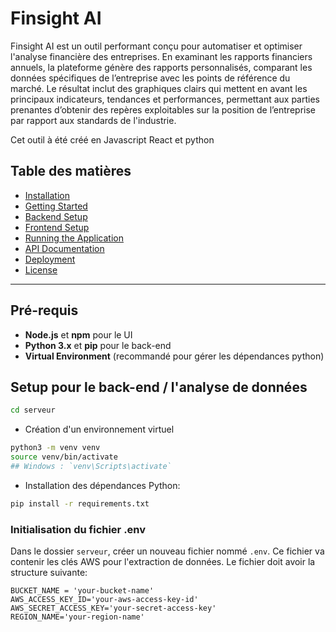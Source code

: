 # Finsight AI

Finsight AI est un outil performant conçu pour automatiser et optimiser l'analyse financière des entreprises. En examinant les rapports financiers annuels, la plateforme génère des rapports personnalisés, comparant les données spécifiques de l’entreprise avec les points de référence du marché. Le résultat inclut des graphiques clairs qui mettent en avant les principaux indicateurs, tendances et performances, permettant aux parties prenantes d’obtenir des repères exploitables sur la position de l’entreprise par rapport aux standards de l'industrie.

Cet outil à été créé en Javascript React et python

## Table des matières

- [Installation](#requirements)
- [Getting Started](#getting-started)
- [Backend Setup](#backend-setup)
- [Frontend Setup](#frontend-setup)
- [Running the Application](#running-the-application)
- [API Documentation](#api-documentation)
- [Deployment](#deployment)
- [License](#license)

---

## Pré-requis

- **Node.js** et **npm** pour le UI
- **Python 3.x** et **pip** pour le back-end
- **Virtual Environment** (recommandé pour gérer les dépendances python)


## Setup pour le back-end / l'analyse de données

```bash
cd serveur
```
- Création d'un environnement virtuel
```bash
python3 -m venv venv
source venv/bin/activate
## Windows : `venv\Scripts\activate`
```
- Installation des dépendances Python:
```bash
pip install -r requirements.txt
```

### Initialisation du fichier .env

Dans le dossier `serveur`, créer un nouveau fichier nommé `.env`. Ce fichier va contenir les clés AWS pour l'extraction de données.
Le fichier doit avoir la structure suivante:
```plaintext
BUCKET_NAME = 'your-bucket-name'
AWS_ACCESS_KEY_ID='your-aws-access-key-id'
AWS_SECRET_ACCESS_KEY='your-secret-access-key'
REGION_NAME='your-region-name'
```